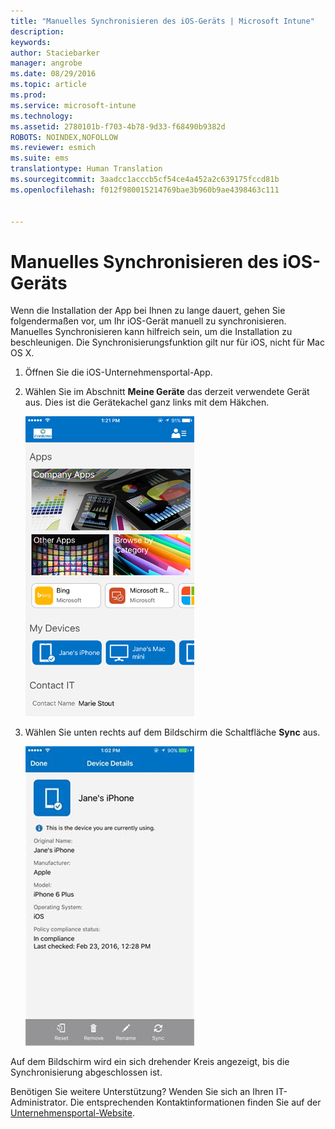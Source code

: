 ```yaml
---
title: "Manuelles Synchronisieren des iOS-Geräts | Microsoft Intune"
description: 
keywords: 
author: Staciebarker
manager: angrobe
ms.date: 08/29/2016
ms.topic: article
ms.prod: 
ms.service: microsoft-intune
ms.technology: 
ms.assetid: 2780101b-f703-4b78-9d33-f68490b9382d
ROBOTS: NOINDEX,NOFOLLOW
ms.reviewer: esmich
ms.suite: ems
translationtype: Human Translation
ms.sourcegitcommit: 3aadcc1acccb5cf54ce4a452a2c639175fccd81b
ms.openlocfilehash: f012f980015214769bae3b960b9ae4398463c111


---
```



# Manuelles Synchronisieren des iOS-Geräts

Wenn die Installation der App bei Ihnen zu lange dauert, gehen Sie folgendermaßen vor, um Ihr iOS-Gerät manuell zu synchronisieren. Manuelles Synchronisieren kann hilfreich sein, um die Installation zu beschleunigen. Die Synchronisierungsfunktion gilt nur für iOS, nicht für Mac OS X.

1. Öffnen Sie die iOS-Unternehmensportal-App.

2. Wählen Sie im Abschnitt **Meine Geräte** das derzeit verwendete Gerät aus. Dies ist die Gerätekachel ganz links mit dem Häkchen.

    ![Der Bildschirm mit dem Abschnitt „Meine Geräte“](./media/ios-sync-1-comp-portal-apps.png)

3.  Wählen Sie unten rechts auf dem Bildschirm die Schaltfläche **Sync** aus.

    ![Gerätedetails mit der Schaltfläche „Synchronisierung“](./media/ios-sync-2-sync-button.png)

Auf dem Bildschirm wird ein sich drehender Kreis angezeigt, bis die Synchronisierung abgeschlossen ist.

Benötigen Sie weitere Unterstützung? Wenden Sie sich an Ihren IT-Administrator. Die entsprechenden Kontaktinformationen finden Sie auf der [Unternehmensportal-Website](http://portal.manage.microsoft.com).



<!--HONumber=Oct16_HO2-->


